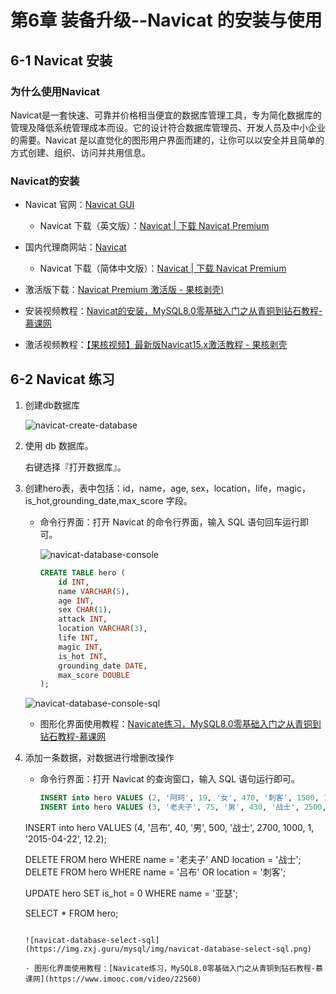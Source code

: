 # 第6章 装备升级--Navicat 的安装与使用

## 6-1 Navicat 安装

### 为什么使用Navicat

Navicat是一套快速、可靠并价格相当便宜的数据库管理工具，专为简化数据库的管理及降低系统管理成本而设。它的设计符合数据库管理员、开发人员及中小企业的需要。Navicat 是以直觉化的图形用户界面而建的，让你可以以安全并且简单的方式创建、组织、访问并共用信息。

### Navicat的安装

- Navicat 官网：[Navicat GUI](https://www.navicat.com/en/)
  - Navicat 下载（英文版）：[Navicat | 下载 Navicat Premium](https://www.navicat.com/en/download/navicat-premium)
- 国内代理商网站：[Navicat](http://www.navicat.com.cn/)
  - Navicat 下载（简体中文版）：[Navicat | 下载 Navicat Premium](http://www.navicat.com.cn/download/navicat-premium)

- 激活版下载：[Navicat Premium 激活版 - 果核剥壳)](https://www.ghpym.com/navicat.html)

- 安装视频教程：[Navicat的安装，MySQL8.0零基础入门之从青铜到钻石教程-慕课网](https://www.imooc.com/video/22559)
- 激活视频教程：[【果核视频】最新版Navicat15.x激活教程 - 果核剥壳](https://www.ghpym.com/ghvideo07.html)

## 6-2 Navicat 练习

1. 创建db数据库

   ![navicat-create-database](https://img.zxj.guru/mysql/img/navicat-create-database.png)

2. 使用 db 数据库。

   右键选择『打开数据库』。

3. 创建hero表，表中包括：id，name，age, sex，location，life，magic，is_hot,grounding_date,max_score 字段。

   - 命令行界面：打开 Navicat 的命令行界面，输入 SQL 语句回车运行即可。

     ![navicat-database-console](https://img.zxj.guru/mysql/img/navicat-database-console.png)

     ```sql
     CREATE TABLE hero (
         id INT,
         name VARCHAR(5),
         age INT,
         sex CHAR(1),
         attack INT,
         location VARCHAR(3),
         life INT,
         magic INT,
         is_hot INT,
         grounding_date DATE,
         max_score DOUBLE
     );
     ```

	![navicat-database-console-sql](https://img.zxj.guru/mysql/img/navicat-database-console-sql.png)
	
   - 图形化界面使用教程：[Navicate练习，MySQL8.0零基础入门之从青铜到钻石教程-慕课网](https://www.imooc.com/video/22560)

4. 添加一条数据，对数据进行增删改操作

   - 命令行界面：打开 Navicat 的查询窗口，输入 SQL 语句运行即可。

     ```sql
     INSERT into hero VALUES (2, '阿珂', 19, '女', 470, '刺客', 1500, 1100, 0, '2019-06-11', 15.6);
     INSERT into hero VALUES (3, '老夫子', 75, '男', 430, '战士', 2500, 0, 1, '2016-11-18', 17.7);
   INSERT into hero VALUES (4, '吕布', 40, '男', 500, '战士', 2700, 1000, 1, '2015-04-22', 12.2);
     
     DELETE FROM hero WHERE name = '老夫子' AND location = '战士';
    DELETE FROM hero WHERE name = '吕布' OR location = '刺客';
     
     UPDATE hero SET is_hot = 0 WHERE name = '亚瑟';
     
     SELECT * FROM hero;
     ```
   
   	 ![navicat-database-select-sql](https://img.zxj.guru/mysql/img/navicat-database-select-sql.png)
   
   - 图形化界面使用教程：[Navicate练习，MySQL8.0零基础入门之从青铜到钻石教程-慕课网](https://www.imooc.com/video/22560)


